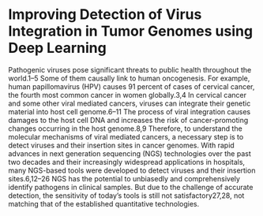 # Improving Detection of Virus Integration in Tumor Genomes using Deep Learning  



Pathogenic viruses pose significant threats to public health throughout the world.1–5 Some of them causally link to human oncogenesis. For example, human papillomavirus (HPV) causes 91 percent of cases of cervical cancer, the fourth most common cancer in women globally.3,4 In cervical cancer and some other viral mediated cancers, viruses can integrate their genetic material into host cell genome.6–11  The process of viral integration causes damages to the host cell DNA and increases the risk of cancer-promoting changes occurring in the host genome.8,9 Therefore, to understand the molecular mechanisms of viral mediated cancers, a necessary step is to detect viruses and their insertion sites in cancer genomes. With rapid advances in next generation sequencing (NGS) technologies over the past two decades and their increasingly widespread applications in hospitals, many NGS-based tools were developed to detect viruses and their insertion sites.6,12–26 NGS has the potential to unbiasedly and comprehensively identify pathogens in clinical samples. But due to the challenge of accurate detection, the sensitivity of today’s tools is still not satisfactory27,28, not matching that of the established quantitative technologies. 

 
